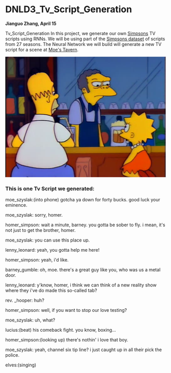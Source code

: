 # DNLD3_Tv_Script_Generation
**Jianguo Zhang, April 15**

Tv_Script_Generation
In this project, we generate our own [Simpsons](https://en.wikipedia.org/wiki/The_Simpsons) TV scripts using RNNs. We will be using part of the [Simpsons dataset](https://www.kaggle.com/wcukierski/the-simpsons-by-the-data) of scripts from 27 seasons.
The Neural Network we will build will generate a new TV script for a scene at [Moe's Tavern](https://simpsonswiki.com/wiki/Moe's_Tavern).

 ![image](https://github.com/JianguoZhang1994/DNLD3_Tv_Script_Generation/blob/master/Simpsons.png)
 
 ### This is one Tv Script we generated:
 
moe_szyslak:(into phone) gotcha ya down for forty bucks. good luck your eminence.

moe_szyslak: sorry, homer.

homer_simpson: wait a minute, barney. you gotta be sober to fly. i mean, it's not just to get the brother, homer.

moe_szyslak: you can use this place up.

lenny_leonard: yeah, you gotta help me here!

homer_simpson: yeah, i'd like.

barney_gumble: oh, moe. there's a great guy like you, who was us a metal door.

lenny_leonard: y'know, homer, i think we can think of a new reality show where they i've do made this so-called tab?

rev. _hooper: huh?

homer_simpson: well, if you want to stop our love testing?

moe_szyslak: uh, what?

lucius:(beat) his comeback fight. you know, boxing...

homer_simpson:(looking up) there's nothin' i love that boy.

moe_szyslak: yeah, channel six tip line? i just caught up in all their pick the police.

elves:(singing)
